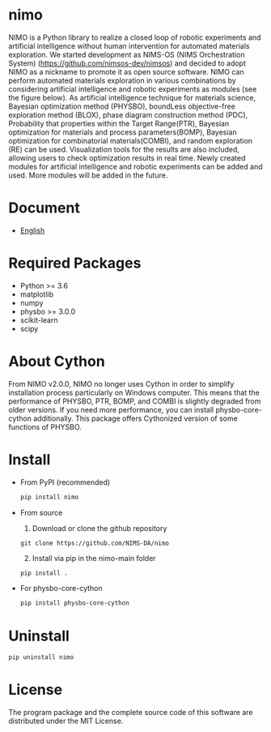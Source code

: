 # nimo

NIMO is a Python library to realize a closed loop of robotic experiments and artificial intelligence without human intervention for automated materials exploration. We started development as NIMS-OS (NIMS Orchestration System) (https://github.com/nimsos-dev/nimsos) and decided to adopt NIMO as a nickname to promote it as open source software. NIMO can perform automated materials exploration in various combinations by considering artificial intelligence and robotic experiments as modules (see the figure below). As artificial intelligence technique for materials science, Bayesian optimization method (PHYSBO), boundLess objective-free exploration method (BLOX), phase diagram construction method (PDC), Probability that properties within the Target Range(PTR), Bayesian optimization for materials and process parameters(BOMP), Bayesian optimization for combinatorial materials(COMBI), and random exploration (RE) can be used. Visualization tools for the results are also included, allowing users to check optimization results in real time. Newly created modules for artificial intelligence and robotic experiments can be added and used. More modules will be added in the future.


# Document

- [English](https://nims-da.github.io/nimo/en/)

# Required Packages

- Python >= 3.6
- matplotlib
- numpy
- physbo >= 3.0.0
- scikit-learn
- scipy


# About Cython
From NIMO v2.0.0, NIMO no longer uses Cython in order to simplify installation process particularly on Windows computer. This means that the performance of PHYSBO, PTR, BOMP, and COMBI is slightly degraded from older versions. If you need more performance, you can install physbo-core-cython additionally. This package offers Cythonized version of some functions of PHYSBO.


# Install

* From PyPI (recommended)

  ```bash
  pip install nimo
  ```

* From source

  1. Download or clone the github repository

  ```
  git clone https://github.com/NIMS-DA/nimo
  ```

  2. Install via pip in the nimo-main folder

  ```bash
  pip install .
  ```

* For physbo-core-cython

  ```bash
  pip install physbo-core-cython
  ```


# Uninstall

```bash
pip uninstall nimo
```

# License

The program package and the complete source code of this software are distributed under the MIT License.
